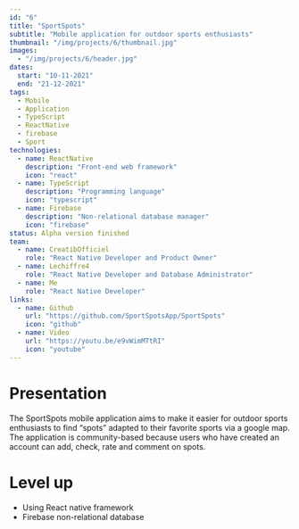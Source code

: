 ```yaml
---
id: "6"
title: "SportSpots"
subtitle: "Mobile application for outdoor sports enthusiasts"
thumbnail: "/img/projects/6/thumbnail.jpg"
images:
  - "/img/projects/6/header.jpg"
dates:
  start: "10-11-2021"
  end: "21-12-2021"
tags:
  - Mobile
  - Application
  - TypeScript
  - ReactNative
  - firebase
  - Sport
technologies:
  - name: ReactNative
    description: "Front-end web framework"
    icon: "react"
  - name: TypeScript
    description: "Programming language"
    icon: "typescript"
  - name: Firebase
    description: "Non-relational database manager"
    icon: "firebase"
status: Alpha version finished
team:
  - name: CreatibOfficiel
    role: "React Native Developer and Product Owner"
  - name: Lechiffre4
    role: "React Native Developer and Database Administrator"
  - name: Me
    role: "React Native Developer"
links:
  - name: Github
    url: "https://github.com/SportSpotsApp/SportSpots"
    icon: "github"
  - name: Video
    url: "https://youtu.be/e9vWimMTtRI"
    icon: "youtube"
---
```


# Presentation
The SportSpots mobile application aims to make it easier for outdoor sports enthusiasts to find “spots” adapted to their favorite sports via a google map. The application is community-based because users who have created an account can add, check, rate and comment on spots.

# Level up
<ul><li>Using React native framework</li><li>Firebase non-relational database</li></ul>

